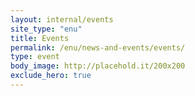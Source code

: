 ```yaml
---
layout: internal/events
site_type: "enu"
title: Events
permalink: /enu/news-and-events/events/
type: event
body_image: http://placehold.it/200x200
exclude_hero: true
---
```


<!--- This child document initializes the page in Jekyll. -->
